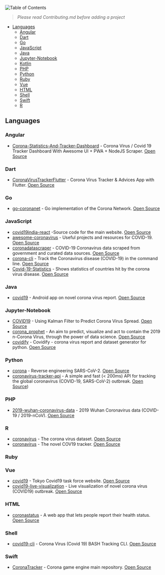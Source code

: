 ![Table of Contents](https://raw.githubusercontent.com/morelmiles/Awesome-COVID19-projects/master/images/table_of_contents.png)

> _Please read Contributing.md before adding a project_

- [Languages](#languages)
  - [Angular](#angular)
  - [Dart](#dart)
  - [Go](#go)
  - [JavaScript](#javascript)
  - [Java](#java)
  - [Jupyter-Notebook](#jupyter-notebook)
  - [Kotlin](#kotlin)
  - [PHP](#php)
  - [Python](#python)
  - [Ruby](#ruby)
  - [Vue](#vue)
  - [HTML](#html)
  - [Shell](#shell)
  - [Swift](#swift)
  - [R](#r)
    >

## Languages

### Angular

- [Corona-Statistics-And-Tracker-Dashboard](https://github.com/OssamaRafique/Corona-Statistics-And-Tracker-Dashboard-Angular-9) - Corona Virus / Covid 19 Tracker Dashboard With Awesome UI + PWA + NodeJS Scraper. [Open Source](MIT)

### Dart

- [CoronaVirusTrackerFlutter](https://github.com/alfianlosari/CoronaVirusTrackerFlutter) - Corona Virus Tracker & Advices App with Flutter. [Open Source](MIT)

### Go

- [go-coronanet](https://github.com/coronanet/go-coronanet) - Go implementation of the Corona Network. [Open Source](N/A)

### JavaScript

- [covid19india-react](https://github.com/covid1919india-react) -Source code for the main website. [Open Source](MIT)
- [awesome-coronavirus](https://github.com/soroushchehresa/awesome-coronavirus) - Useful projects and resources for COVID-19. [Open Source](MIT)
- [coronadatascraper](https://github.com/covidatlas/coronadatascraper) - COVID-19 Coronavirus data scraped from government and curated data sources. [Open Source](BSD-2-Clause)
- [corona-cli](https://github.com/ahmadawais/corona-cli) - Track the Coronavirus disease (COVID-19) in the command line. [Open Source](MIT)
- [Covid-19-Statistics](https://github.com/Big-Zude/Covid-19-Statistics) - Shows statistics of countries hit by the corona virus disease. [Open Source](MIT)

### Java

- [covid19](https://github.com/the-game-code/covid19) - Android app on novel corona virus report. [Open Source](N/A)

### Jupyter-Notebook

- [COVID19](https://github.com/Rank23/COVID19) - Using Kalman Filter to Predict Corona Virus Spread. [Open Source](MIT)
- [corona_prophet](https://github.com/EXYNOS-999/corona_prophet) - An aim to predict, visualize and act to contain the 2019 n-Corona Virus, through the power of data science. [Open Source](N/A)
- [covidify](https://github.com/AaronWard/covidify) - Covidify - corona virus report and dataset generator for python. [Open Source](MIT)

### Python

- [corona](https://github.com/geohot/corona) - Reverse engineering SARS-CoV-2. [Open Source](N/A)
- [coronavirus-tracker-api](https://github.com/ExpDev07/coronavirus-tracker-api) - A simple and fast (< 200ms) API for tracking the global coronavirus (COVID-19, SARS-CoV-2) outbreak. [Open Source](GPL-3.0))

### PHP

- [2019-wuhan-coronavirus-data](https://github.com/globalcitizen/2019-wuhan-coronavirus-data) - 2019 Wuhan Coronavirus data (COVID-19 / 2019-nCoV). [Open Source](GPL-3.0)

### R

- [coronavirus](https://github.com/RamiKrispin/coronavirus) - The corona virus dataset. [Open Source](N/A)
- [coronavirus](https://github.com/JohnCoene/coronavirus) - The novel COV19 tracker. [Open Source](N/A)

### Ruby

### Vue

- [covid19](https://github.com/tokyo-metropolitan-gov/covid9) - Tokyo Covid19 task force website. [Open Source](MIT)
- [covid19-live-visualization](https://github.com/localeai/covid19-live-visualization) - Live visualization of novel corona virus (COVID19) outbreak. [Open Source](MIT)

### HTML

- [coronastatus](https://github.com/BustByte/coronastatus) - A web app that lets people report their health status. [Open Source](MIT)

### Shell

- [covid19-cli](https://github.com/garrylachman/covid19-cli) - Corona Virus (Covid 19) BASH Tracking CLI. [Open Source](MIT)

### Swift

- [CoronaTracker](https://github.com/mhdhejazi/CoronaTracker) - Corona game engine main repository. [Open Source](GPL-3.0)
